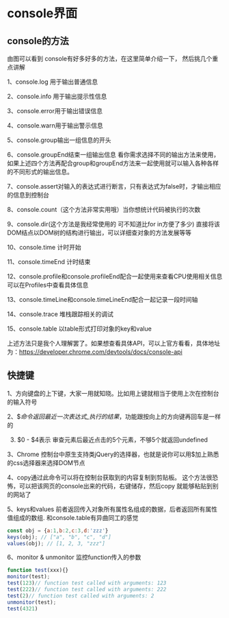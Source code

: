 # console界面

## console的方法
由图可以看到 console有好多好多的方法，在这里简单介绍一下， 然后挑几个重点讲解

1、console.log 用于输出普通信息

2、console.info 用于输出提示性信息

3、console.error用于输出错误信息

4、console.warn用于输出警示信息

5、console.group输出一组信息的开头

6、console.groupEnd结束一组输出信息
看你需求选择不同的输出方法来使用，如果上述四个方法再配合group和groupEnd方法来一起使用就可以输入各种各样的不同形式的输出信息。

7、console.assert对输入的表达式进行断言，只有表达式为false时，才输出相应的信息到控制台

8、console.count（这个方法非常实用哦）当你想统计代码被执行的次数

9、console.dir(这个方法是我经常使用的 可不知道比for in方便了多少) 直接将该DOM结点以DOM树的结构进行输出，可以详细查对象的方法发展等等

10、console.time 计时开始

11、console.timeEnd  计时结束

12、console.profile和console.profileEnd配合一起使用来查看CPU使用相关信息
可以在Profiles中查看具体信息

13、console.timeLine和console.timeLineEnd配合一起记录一段时间轴

14、console.trace  堆栈跟踪相关的调试

15、console.table 以table形式打印对象的key和value

上述方法只是我个人理解罢了。如果想查看具体API，可以上官方看看，具体地址为：https://developer.chrome.com/devtools/docs/console-api

## 快捷键
1、方向键盘的上下键，大家一用就知晓。比如用上键就相当于使用上次在控制台的输入符号

2、$_命令返回最近一次表达式_执行的结果_，功能跟按向上的方向键再回车是一样的

3. $0 - $4表示 审查元素后最近点击的5个元素，不够5个就返回undefined

3、Chrome 控制台中原生支持类jQuery的选择器，也就是说你可以用$加上熟悉的css选择器来选择DOM节点

4、copy通过此命令可以将在控制台获取到的内容复制到剪贴板。 这个方法很恐怖，可以把该网页的console出来的代码，右键储存，然后copy 就能够粘贴到别的网站了

5、keys和values 前者返回传入对象所有属性名组成的数据，后者返回所有属性值组成的数组. 和console.table有异曲同工的感觉
```js
const obj = {a:1,b:2,c:3,d:'zzz'}
keys(obj); // ["a", "b", "c", "d"]
values(obj); // [1, 2, 3, "zzz"]
```

6、monitor & unmonitor 监控function传入的参数
```js
function test(xxx){}
monitor(test);
test(123)// function test called with arguments: 123
test(222)// function test called with arguments: 222
test(2)// function test called with arguments: 2
unmonitor(test);
test(4321)
```